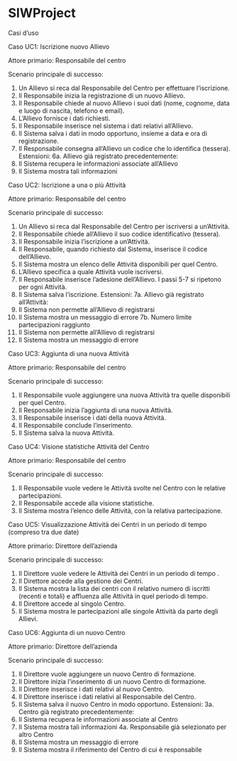 # SIWProject

Casi d’uso

Caso UC1: Iscrizione nuovo Allievo 

Attore primario: Responsabile del centro

Scenario principale di successo: 
1.	Un Allievo si reca dal Responsabile del Centro per effettuare l’iscrizione.
2.	Il Responsabile inizia la registrazione di un nuovo Allievo.
3.	Il Responsabile chiede al nuovo Allievo i suoi dati (nome, cognome, data e luogo di nascita, telefono e email).
4.	L’Allievo fornisce i dati richiesti.
5.	Il Responsabile inserisce nel sistema i dati relativi all’Allievo.
6.	Il Sistema salva i dati in modo opportuno, insieme a data e ora di registrazione.
7.	Il Responsabile consegna all’Allievo un codice che lo identifica (tessera).
Estensioni:
6a. Allievo già registrato precedentemente:
1.	Il Sistema recupera le informazioni associate all’Allievo
2.	Il Sistema mostra tali informazioni


Caso UC2: Iscrizione a una o più Attività

Attore primario: Responsabile del centro

Scenario principale di successo: 
1.	Un Allievo si reca dal Responsabile del Centro per iscriversi a un’Attività.
2.	Il Responsabile chiede all’Allievo il suo codice identificativo (tessera).
3.	Il Responsabile inizia l’iscrizione a un’Attività.
4.	Il Responsabile, quando richiesto dal Sistema, inserisce il codice dell’Allievo.
5.	Il Sistema mostra un elenco delle Attività disponibili per quel Centro.
6.	L’Allievo specifica a quale Attività vuole iscriversi.
7.	Il Responsabile inserisce l’adesione dell’Allievo.
I passi 5-7 si ripetono per ogni Attività.
8.	Il Sistema salva l’iscrizione.
Estensioni:
7a. Allievo già registrato all’Attività:
1.	Il Sistema non permette all’Allievo di registrarsi
2.	Il Sistema mostra un messaggio di errore
7b. Numero limite partecipazioni raggiunto
1.	Il Sistema non permette all’Allievo di registrarsi
2.	Il Sistema mostra un messaggio di errore


Caso UC3: Aggiunta di una nuova Attività 

Attore primario: Responsabile del centro

Scenario principale di successo:
1.	Il Responsabile vuole aggiungere una nuova Attività tra quelle disponibili per quel Centro.
2.	Il Responsabile inizia l’aggiunta di una nuova Attività.
3.	Il Responsabile inserisce i dati della nuova Attività.
4.	Il Responsabile conclude l’inserimento.
5.	Il Sistema salva la nuova Attività.



Caso UC4: Visione statistiche Attività del Centro

Attore primario: Responsabile del centro

Scenario principale di successo:
1.	Il Responsabile vuole vedere le Attività svolte nel Centro con le relative partecipazioni.
2.	Il Responsabile accede alla visione statistiche.
3.	Il Sistema mostra l’elenco delle Attività, con la relativa partecipazione.


Caso UC5: Visualizzazione Attività dei Centri in un periodo di tempo (compreso tra due date) 

Attore primario: Direttore dell’azienda

Scenario principale di successo:
1.	Il Direttore vuole vedere le Attività dei Centri in un periodo di tempo .
2.	Il Direttore accede alla gestione dei Centri.
3.	Il Sistema mostra la lista dei centri con il relativo numero di iscritti (recenti e totali) e affluenza alle Attività in quel periodo di tempo.
4.	Il Direttore accede al singolo Centro.
5.	Il Sistema mostra le partecipazioni alle singole Attività da parte degli Allievi.


Caso UC6: Aggiunta di un nuovo Centro 

Attore primario: Direttore dell’azienda

Scenario principale di successo:
1.	Il Direttore vuole aggiungere un nuovo Centro di formazione.
2.	Il Direttore inizia l’inserimento di un nuovo Centro di formazione.
3.	Il Direttore inserisce i dati relativi al nuovo Centro.
4.	Il Direttore inserisce i dati relativi al Responsabile del Centro.
5.	Il Sistema salva il nuovo Centro in modo opportuno.
Estensioni:
3a. Centro già registrato precedentemente:
1.	Il Sistema recupera le informazioni associate al Centro
2.	Il Sistema mostra tali informazioni
4a. Responsabile già selezionato per altro Centro
1.	Il Sistema mostra un messaggio di errore
2.	Il Sistema mostra il riferimento del Centro di cui è responsabile



